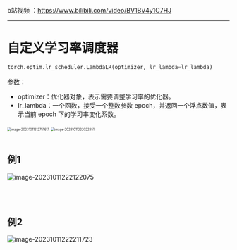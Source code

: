 b站视频 ：https://www.bilibili.com/video/BV1BV4y1C7HJ

---



# 自定义学习率调度器 <!-- {docsify-ignore} -->



```python
torch.optim.lr_scheduler.LambdaLR(optimizer, lr_lambda=lr_lambda)
```

参数：

- optimizer：优化器对象，表示需要调整学习率的优化器。
- Ir_lambda：一个函数，接受一个整数参数 epoch，并返回一个浮点数值，表示当前 epoch 下的学习率变化系数。

<img src="https://p.ipic.vip/dg4xhr.png" alt="image-20231011212751617" style="zoom:50%;" />

<img src="https://p.ipic.vip/ursu6s.png" alt="image-20231011222022351" style="zoom:50%;" />



<br />

<br />



## 例1

![image-20231011222122075](https://p.ipic.vip/ns2l6d.png)





<br />

<br />



## 例2

![image-20231011222211723](https://p.ipic.vip/r249g1.png)